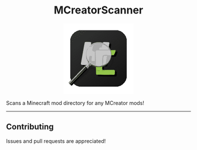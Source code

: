 <h1 align="center">MCreatorScanner</h1>

<p align="center">
    <img src="https://github.com/Treeway7/MCreatorScanner/blob/master/assets/mcreatorscanner-logo.png" />
    <p>Scans a Minecraft mod directory for any MCreator mods!</p>
</p>

<hr>

## Contributing

Issues and pull requests are appreciated!
